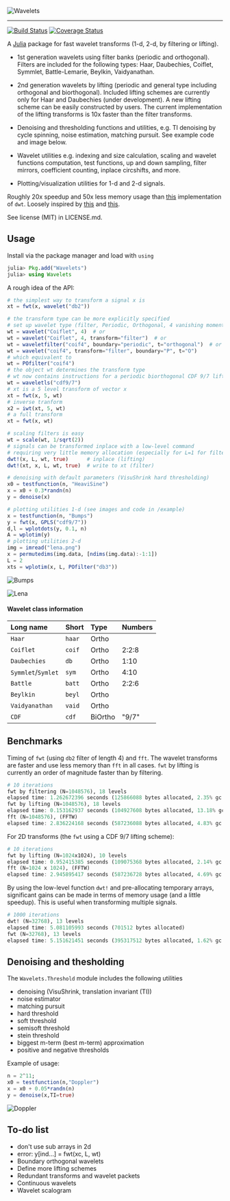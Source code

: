 <img src="wavelets.png" alt="Wavelets">

---------

[![Build Status](https://travis-ci.org/gummif/Wavelets.jl.svg?branch=master)](https://travis-ci.org/gummif/Wavelets.jl)
[![Coverage Status](https://coveralls.io/repos/gummif/Wavelets.jl/badge.png?branch=master)](https://coveralls.io/r/gummif/Wavelets.jl?branch=master)

A [Julia](https://github.com/JuliaLang/julia) package for fast wavelet transforms (1-d, 2-d, by filtering or lifting).

* 1st generation wavelets using filter banks (periodic and orthogonal). Filters are included for the following types: Haar, Daubechies, Coiflet, Symmlet, Battle-Lemarie, Beylkin, Vaidyanathan.

* 2nd generation wavelets by lifting (periodic and general type including orthogonal and biorthogonal). Included lifting schemes are currently only for Haar and Daubechies (under development). A new lifting scheme can be easily constructed by users. The current implementation of the lifting transforms is 10x faster than the filter transforms.

* Denoising and thresholding functions and utilities, e.g. TI denoising by cycle spinning, noise estimation, matching pursuit. See example code and image below.

* Wavelet utilities e.g. indexing and size calculation, scaling and wavelet functions computation, test functions, up and down sampling, filter mirrors, coefficient counting, inplace circshifts, and more.

* Plotting/visualization utilities for 1-d and 2-d signals.

Roughly 20x speedup and 50x less memory usage than [this](https://github.com/tomaskrehlik/Wavelets) implementation of `dwt`. Loosely inspired by [this](https://github.com/tomaskrehlik/Wavelets) and [this](http://statweb.stanford.edu/~wavelab). 

See license (MIT) in LICENSE.md.


Usage
---------

Install via the package manager and load with `using`

```julia
julia> Pkg.add("Wavelets")
julia> using Wavelets
```

A rough idea of the API:

```julia
# the simplest way to transform a signal x is
xt = fwt(x, wavelet("db2"))

# the transform type can be more explicitly specified
# set up wavelet type (filter, Periodic, Orthogonal, 4 vanishing moments)
wt = wavelet("Coiflet", 4)  # or
wt = wavelet("Coiflet", 4, transform="filter")  # or
wt = waveletfilter("coif4", boundary="periodic", t="orthogonal")  # or even
wt = wavelet("coif4", transform="filter", boundary="P", t="O")
# which equivalent to 
wt = POfilter("coif4")
# the object wt determines the transform type 
# wt now contains instructions for a periodic biorthogonal CDF 9/7 lifting scheme
wt = waveletls("cdf9/7")
# xt is a 5 level transform of vector x
xt = fwt(x, 5, wt)
# inverse tranform
x2 = iwt(xt, 5, wt)
# a full transform
xt = fwt(x, wt)

# scaling filters is easy
wt = scale(wt, 1/sqrt(2))
# signals can be transformed inplace with a low-level command
# requiring very little memory allocation (especially for L=1 for filters)
dwt!(x, L, wt, true)      # inplace (lifting)
dwt!(xt, x, L, wt, true)  # write to xt (filter)

# denoising with default parameters (VisuShrink hard thresholding)
x0 = testfunction(n, "HeaviSine")
x = x0 + 0.3*randn(n)
y = denoise(x)

# plotting utilities 1-d (see images and code in /example)
x = testfunction(n, "Bumps")
y = fwt(x, GPLS("cdf9/7"))
d,l = wplotdots(y, 0.1, n)
A = wplotim(y)
# plotting utilities 2-d
img = imread("lena.png")
x = permutedims(img.data, [ndims(img.data):-1:1])
L = 2
xts = wplotim(x, L, POfilter("db3"))
```

![Bumps](/example/transform1d_bumps.png)

![Lena](/example/transform2d_lena.jpg)

#### Wavelet class information

| Long name | Short | Type | Numbers |
|:------- |:------ |:----- |:----- |
| `Haar` | `haar` | Ortho |   |
| `Coiflet` | `coif` | Ortho | 2:2:8 |
| `Daubechies` | `db` | Ortho | 1:10 |
| `Symmlet`/`Symlet` | `sym` | Ortho | 4:10 |
| `Battle` | `batt` | Ortho | 2:2:6
| `Beylkin` | `beyl` | Ortho |  |
| `Vaidyanathan` | `vaid` | Ortho |  |
| `CDF` | `cdf` | BiOrtho | "9/7" |


Benchmarks
---------

Timing of `fwt` (using `db2` filter of length 4) and `fft`. The wavelet transforms are faster and use less memory than `fft` in all cases. `fwt` by lifting is currently an order of magnitude faster than by filtering.

```julia
# 10 iterations
fwt by filtering (N=1048576), 18 levels
elapsed time: 1.262672396 seconds (125866088 bytes allocated, 2.35% gc time)
fwt by lifting (N=1048576), 18 levels
elapsed time: 0.153162937 seconds (104927608 bytes allocated, 13.18% gc time)
fft (N=1048576), (FFTW)
elapsed time: 2.836224168 seconds (587236088 bytes allocated, 4.83% gc time)
```

For 2D transforms (the `fwt` using a CDF 9/7 lifting scheme):
```julia
# 10 iterations
fwt by lifting (N=1024x1024), 10 levels
elapsed time: 0.952415385 seconds (109075368 bytes allocated, 2.14% gc time)
fft (N=1024 x 1024), (FFTW)
elapsed time: 2.945895417 seconds (587236728 bytes allocated, 4.69% gc time)
```

By using the low-level function `dwt!` and pre-allocating temporary arrays, significant gains can be made in terms of memory usage (and a little speedup). This is useful when transforming multiple signals.
```julia
# 1000 iterations
dwt! (N=32768), 13 levels
elapsed time: 5.081105993 seconds (701512 bytes allocated)
fwt (N=32768), 13 levels
elapsed time: 5.151621451 seconds (395317512 bytes allocated, 1.62% gc time)
```

Denoising and thesholding
---------

The `Wavelets.Threshold` module includes the following utilities

* denoising (VisuShrink, translation invariant (TI))
* noise estimator
* matching pursuit
* hard threshold
* soft threshold
* semisoft threshold
* stein threshold
* biggest m-term (best m-term) approximation
* positive and negative thresholds

Example of usage:
```julia
n = 2^11;
x0 = testfunction(n,"Doppler")
x = x0 + 0.05*randn(n)
y = denoise(x,TI=true)
```
![Doppler](/example/denoise_doppler.png)

To-do list
---------

* don't use sub arrays in 2d
* error: y[ind...] = fwt(xc, L, wt)
* Boundary orthogonal wavelets
* Define more lifting schemes
* Redundant transforms and wavelet packets
* Continuous wavelets
* Wavelet scalogram



